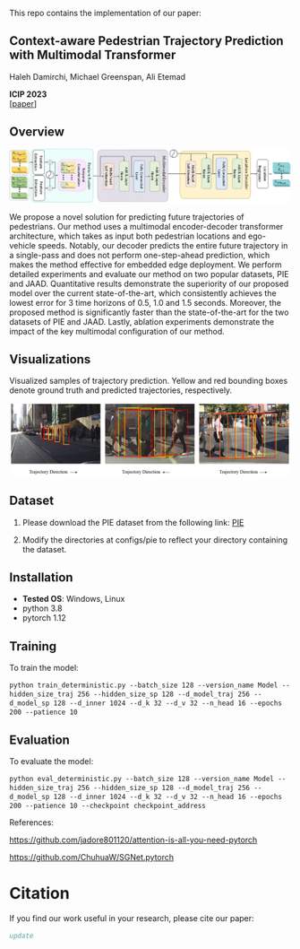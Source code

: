 This repo contains the implementation of our paper:

## Context-aware Pedestrian Trajectory Prediction with Multimodal Transformer

Haleh Damirchi, Michael Greenspan, Ali Etemad

**ICIP 2023**  
[[paper](https:...)]

## Overview

![results](/image/method.jpg)

We propose a novel solution for predicting future trajectories of pedestrians. Our method uses a multimodal encoder-decoder transformer architecture, which takes as input both pedestrian locations and ego-vehicle speeds. Notably, our decoder predicts the entire future trajectory in a single-pass and does not perform one-step-ahead prediction, which makes the method effective for embedded edge deployment. We perform detailed experiments and evaluate our method on two popular datasets, PIE and JAAD. Quantitative results demonstrate the superiority of our proposed model over the current
state-of-the-art, which consistently achieves the lowest error for 3 time horizons of 0.5, 1.0 and 1.5 seconds. Moreover, the proposed method is significantly faster than the state-of-the-art for the two datasets of PIE and JAAD. Lastly, ablation experiments demonstrate the impact of the key multimodal configuration of our method.

## Visualizations

Visualized samples of trajectory prediction. Yellow and red bounding boxes denote ground truth and predicted trajectories, respectively.

![vis](/image/visuals.jpg)

## Dataset
1. Please download the PIE dataset from the following link:  [PIE](https://data.nvision2.eecs.yorku.ca/PIE_dataset/)

2. Modify the directories at configs/pie to reflect your directory containing the dataset.

## Installation

* **Tested OS**: Windows, Linux
* python 3.8
* pytorch 1.12

## Training

To train the model:

```
python train_deterministic.py --batch_size 128 --version_name Model --hidden_size_traj 256 --hidden_size_sp 128 --d_model_traj 256 --d_model_sp 128 --d_inner 1024 --d_k 32 --d_v 32 --n_head 16 --epochs 200 --patience 10
```

## Evaluation

To evaluate the model:

```
python eval_deterministic.py --batch_size 128 --version_name Model --hidden_size_traj 256 --hidden_size_sp 128 --d_model_traj 256 --d_model_sp 128 --d_inner 1024 --d_k 32 --d_v 32 --n_head 16 --epochs 200 --patience 10 --checkpoint checkpoint_address
```


References:


https://github.com/jadore801120/attention-is-all-you-need-pytorch

https://github.com/ChuhuaW/SGNet.pytorch

# Citation
If you find our work useful in your research, please cite our paper:
```bibtex
update
```